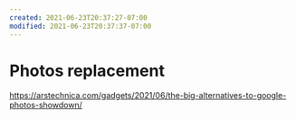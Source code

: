```yaml
---
created: 2021-06-23T20:37:27-07:00
modified: 2021-06-23T20:37:37-07:00
---
```


# Photos replacement

https://arstechnica.com/gadgets/2021/06/the-big-alternatives-to-google-photos-showdown/
